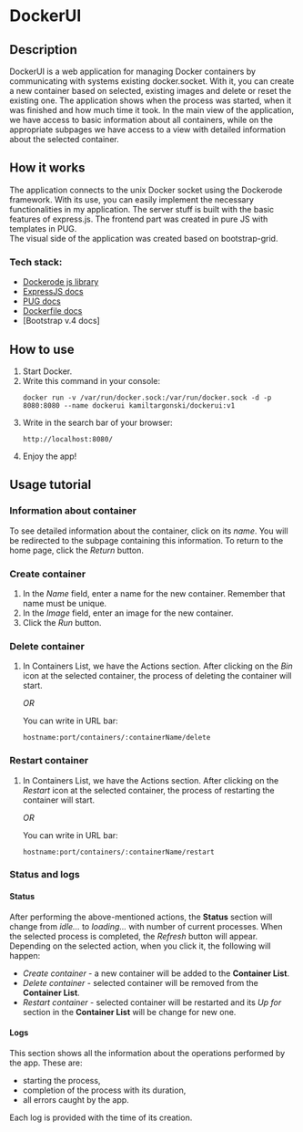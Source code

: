 # DockerUI

## Description
DockerUI is a web application for managing Docker containers by communicating with systems existing docker.socket. With it, you can create a new container based on selected, existing images and delete or reset the existing one. The application shows when the process was started, when it was finished and how much time it took. In the main view of the application, we have access to basic information about all containers, while on the appropriate subpages we have access to a view with detailed information about the selected container.

## How it works
The application connects to the unix Docker socket using the Dockerode framework. With its use, you can easily implement the necessary functionalities in my application. The server stuff is built with the basic features of express.js. The frontend part was created in pure JS with templates in PUG. </br> The visual side of the application was created based on bootstrap-grid.

### Tech stack:
- [Dockerode js library](https://github.com/apocas/dockerode)
- [ExpressJS docs](https://expressjs.com/)
- [PUG docs](https://pugjs.org/api/getting-started.html)
- [Dockerfile docs](https://docs.docker.com/engine/reference/builder/)
- [Bootstrap v.4 docs]

## How to use
1. Start Docker.
2. Write this command in your console:
    ```
    docker run -v /var/run/docker.sock:/var/run/docker.sock -d -p 8080:8080 --name dockerui kamiltargonski/dockerui:v1
    ```
3. Write in the search bar of your browser:
   ```
   http://localhost:8080/
   ```
4. Enjoy the app!

## Usage tutorial
### Information about container
To see detailed information about the container, click on its *name*. You will be redirected to the subpage containing this information. To return to the home page, click the *Return* button.

### Create container
1. In the *Name* field, enter a name for the new container. Remember that name must be unique.
2. In the *Image* field, enter an image for the new container.
3. Click the *Run* button. 

### Delete container
1. In Containers List, we have the Actions section. After clicking on the *Bin* icon at the selected container, the process of deleting the container will start.
   
    *OR*

    You can write in URL bar:
    ```
    hostname:port/containers/:containerName/delete
    ```
   
### Restart container
1. In Containers List, we have the Actions section. After clicking on the *Restart* icon at the selected container, the process of restarting the container will start.
   
    *OR*

    You can write in URL bar:
    ```
    hostname:port/containers/:containerName/restart
    ```
### Status and logs

#### Status
After performing the above-mentioned actions, the **Status** section will change from *idle...* to *loading...* with number of current processes. When the selected process is completed, the *Refresh* button will appear. Depending on the selected action, when you click it, the following will happen: 
   - *Create container* - a new container will be added to the **Container List**.
   - *Delete container* - selected container will be removed from the **Container List**.
   - *Restart container* - selected container will be restarted and its *Up for* section in the **Container List** will be change for new one.

#### Logs
This section shows all the information about the operations performed by the app. These are:
- starting the process,
- completion of the process with its duration,
- all errors caught by the app.

Each log is provided with the time of its creation.
